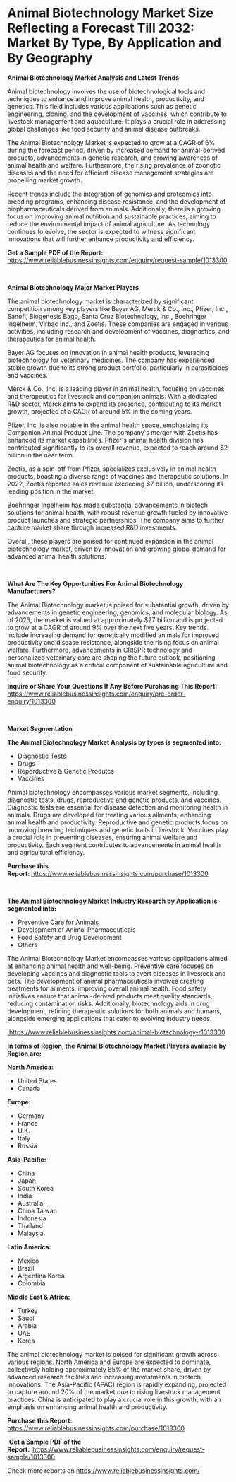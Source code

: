 <p><h1>Animal Biotechnology Market Size Reflecting a Forecast Till 2032: Market By Type, By Application and By Geography</h1></p><p><strong>Animal Biotechnology Market Analysis and Latest Trends</strong></p>
<p><p>Animal biotechnology involves the use of biotechnological tools and techniques to enhance and improve animal health, productivity, and genetics. This field includes various applications such as genetic engineering, cloning, and the development of vaccines, which contribute to livestock management and aquaculture. It plays a crucial role in addressing global challenges like food security and animal disease outbreaks.</p><p>The Animal Biotechnology Market is expected to grow at a CAGR of 6% during the forecast period, driven by increased demand for animal-derived products, advancements in genetic research, and growing awareness of animal health and welfare. Furthermore, the rising prevalence of zoonotic diseases and the need for efficient disease management strategies are propelling market growth.</p><p>Recent trends include the integration of genomics and proteomics into breeding programs, enhancing disease resistance, and the development of biopharmaceuticals derived from animals. Additionally, there is a growing focus on improving animal nutrition and sustainable practices, aiming to reduce the environmental impact of animal agriculture. As technology continues to evolve, the sector is expected to witness significant innovations that will further enhance productivity and efficiency.</p></p>
<p><strong>Get a Sample PDF of the Report:&nbsp;</strong> <a href="https://www.reliablebusinessinsights.com/enquiry/request-sample/1013300?utm_campaign=2524&utm_medium=2&utm_source=Github&utm_content=ia&utm_term=06032025&utm_id=animal-biotechnology">https://www.reliablebusinessinsights.com/enquiry/request-sample/1013300</a></p>
<p>&nbsp;</p>
<p><strong>Animal Biotechnology Major Market Players</strong></p>
<p><p>The animal biotechnology market is characterized by significant competition among key players like Bayer AG, Merck & Co., Inc., Pfizer, Inc., Sanofi, Biogenesis Bago, Santa Cruz Biotechnology, Inc., Boehringer Ingelheim, Virbac Inc., and Zoetis. These companies are engaged in various activities, including research and development of vaccines, diagnostics, and therapeutics for animal health.</p><p>Bayer AG focuses on innovation in animal health products, leveraging biotechnology for veterinary medicines. The company has experienced stable growth due to its strong product portfolio, particularly in parasiticides and vaccines.</p><p>Merck & Co., Inc. is a leading player in animal health, focusing on vaccines and therapeutics for livestock and companion animals. With a dedicated R&D sector, Merck aims to expand its presence, contributing to its market growth, projected at a CAGR of around 5% in the coming years.</p><p>Pfizer, Inc. is also notable in the animal health space, emphasizing its Companion Animal Product Line. The company's merger with Zoetis has enhanced its market capabilities. Pfizer's animal health division has contributed significantly to its overall revenue, expected to reach around $2 billion in the near term.</p><p>Zoetis, as a spin-off from Pfizer, specializes exclusively in animal health products, boasting a diverse range of vaccines and therapeutic solutions. In 2022, Zoetis reported sales revenue exceeding $7 billion, underscoring its leading position in the market.</p><p>Boehringer Ingelheim has made substantial advancements in biotech solutions for animal health, with robust revenue growth fueled by innovative product launches and strategic partnerships. The company aims to further capture market share through increased R&D investments.</p><p>Overall, these players are poised for continued expansion in the animal biotechnology market, driven by innovation and growing global demand for advanced animal health solutions.</p></p>
<p>&nbsp;</p>
<p><strong>What Are The Key Opportunities For Animal Biotechnology Manufacturers?</strong></p>
<p><p>The Animal Biotechnology market is poised for substantial growth, driven by advancements in genetic engineering, genomics, and molecular biology. As of 2023, the market is valued at approximately $27 billion and is projected to grow at a CAGR of around 9% over the next five years. Key trends include increasing demand for genetically modified animals for improved productivity and disease resistance, alongside the rising focus on animal welfare. Furthermore, advancements in CRISPR technology and personalized veterinary care are shaping the future outlook, positioning animal biotechnology as a critical component of sustainable agriculture and food security.</p></p>
<p><strong>Inquire or Share Your Questions If Any Before Purchasing This Report:</strong> <a href="https://www.reliablebusinessinsights.com/enquiry/pre-order-enquiry/1013300?utm_campaign=2524&utm_medium=2&utm_source=Github&utm_content=ia&utm_term=06032025&utm_id=animal-biotechnology">https://www.reliablebusinessinsights.com/enquiry/pre-order-enquiry/1013300</a></p>
<p>&nbsp;</p>
<p><strong>Market Segmentation</strong></p>
<p><strong>The Animal Biotechnology Market Analysis by types is segmented into:</strong></p>
<p><ul><li>Diagnostic Tests</li><li>Drugs</li><li>Reporductive & Genetic Produtcs</li><li>Vaccines</li></ul></p>
<p><p>Animal biotechnology encompasses various market segments, including diagnostic tests, drugs, reproductive and genetic products, and vaccines. Diagnostic tests are essential for disease detection and monitoring health in animals. Drugs are developed for treating various ailments, enhancing animal health and productivity. Reproductive and genetic products focus on improving breeding techniques and genetic traits in livestock. Vaccines play a crucial role in preventing diseases, ensuring animal welfare and productivity. Each segment contributes to advancements in animal health and agricultural efficiency.</p></p>
<p><strong>Purchase this Report:&nbsp;</strong><a href="https://www.reliablebusinessinsights.com/purchase/1013300?utm_campaign=2524&utm_medium=2&utm_source=Github&utm_content=ia&utm_term=06032025&utm_id=animal-biotechnology">https://www.reliablebusinessinsights.com/purchase/1013300</a></p>
<p>&nbsp;</p>
<p><strong>The Animal Biotechnology Market Industry Research by Application is segmented into:</strong></p>
<p><ul><li>Preventive Care for Animals</li><li>Development of Animal Pharmaceuticals</li><li>Food Safety and Drug Development</li><li>Others</li></ul></p>
<p><p>The Animal Biotechnology Market encompasses various applications aimed at enhancing animal health and well-being. Preventive care focuses on developing vaccines and diagnostic tools to avert diseases in livestock and pets. The development of animal pharmaceuticals involves creating treatments for ailments, improving overall animal health. Food safety initiatives ensure that animal-derived products meet quality standards, reducing contamination risks. Additionally, biotechnology aids in drug development, refining therapeutic solutions for both animals and humans, alongside emerging applications that cater to evolving industry needs.</p></p>
<p><a href="https://www.reliablebusinessinsights.com/animal-biotechnology-r1013300?utm_campaign=2524&utm_medium=2&utm_source=Github&utm_content=ia&utm_term=06032025&utm_id=animal-biotechnology">&nbsp;https://www.reliablebusinessinsights.com/animal-biotechnology-r1013300</a></p>
<p><strong>In terms of Region, the Animal Biotechnology Market Players available by Region are:</strong></p>
<p>
    <p> <strong> North America: </strong>
        <ul>
            <li>United States</li>
            <li>Canada</li>
        </ul>
        </p> 
    <p> <strong> Europe: </strong>
        <ul>
            <li>Germany</li>
            <li>France</li>
            <li>U.K.</li>
            <li>Italy</li>
            <li>Russia</li>
        </ul>
        </p> 
    <p> <strong> Asia-Pacific: </strong>
        <ul>
            <li>China</li>
            <li>Japan</li>
            <li>South Korea</li>
            <li>India</li>
            <li>Australia</li>
            <li>China Taiwan</li>
            <li>Indonesia</li>
            <li>Thailand</li>
            <li>Malaysia</li>
        </ul>
        </p> 
    <p> <strong> Latin America: </strong>
        <ul>
            <li>Mexico</li>
            <li>Brazil</li>
            <li>Argentina Korea</li>
            <li>Colombia</li>
        </ul>
        </p> 
    <p> <strong> Middle East & Africa: </strong>
        <ul>
            <li>Turkey</li>
            <li>Saudi</li>
            <li>Arabia</li>
            <li>UAE</li>
            <li>Korea</li>
        </ul>
    </p>
    </p>
<p><p>The animal biotechnology market is poised for significant growth across various regions. North America and Europe are expected to dominate, collectively holding approximately 65% of the market share, driven by advanced research facilities and increasing investments in biotech innovations. The Asia-Pacific (APAC) region is rapidly expanding, projected to capture around 20% of the market due to rising livestock management practices. China is anticipated to play a crucial role in this growth, with an emphasis on enhancing animal health and productivity.</p></p>
<p><strong>Purchase this Report: </strong><a href="https://www.reliablebusinessinsights.com/purchase/1013300?utm_campaign=2524&utm_medium=2&utm_source=Github&utm_content=ia&utm_term=06032025&utm_id=animal-biotechnology">https://www.reliablebusinessinsights.com/purchase/1013300</a></p>
<p>&nbsp;<strong>Get a Sample PDF of the Report:&nbsp;&nbsp;</strong><a href="https://www.reliablebusinessinsights.com/enquiry/request-sample/1013300?utm_campaign=2524&utm_medium=2&utm_source=Github&utm_content=ia&utm_term=06032025&utm_id=animal-biotechnology">https://www.reliablebusinessinsights.com/enquiry/request-sample/1013300</a></p>
<p><strong></strong></p>
<p>Check more reports on <a href="https://www.reliablebusinessinsights.com/?utm_campaign=2524&utm_medium=2&utm_source=Github&utm_content=ia&utm_term=06032025&utm_id=animal-biotechnology">https://www.reliablebusinessinsights.com/</a></p>